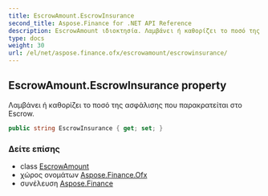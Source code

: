 ```yaml
---
title: EscrowAmount.EscrowInsurance
second_title: Aspose.Finance for .NET API Reference
description: EscrowAmount ιδιοκτησία. Λαμβάνει ή καθορίζει το ποσό της ασφάλισης που παρακρατείται στο Escrow.
type: docs
weight: 30
url: /el/net/aspose.finance.ofx/escrowamount/escrowinsurance/
---
```

## EscrowAmount.EscrowInsurance property

Λαμβάνει ή καθορίζει το ποσό της ασφάλισης που παρακρατείται στο Escrow.

```csharp
public string EscrowInsurance { get; set; }
```

### Δείτε επίσης

* class [EscrowAmount](../)
* χώρος ονομάτων [Aspose.Finance.Ofx](../../escrowamount/)
* συνέλευση [Aspose.Finance](../../../)


